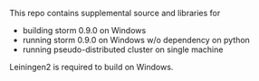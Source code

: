 This repo contains supplemental source and libraries for 
- building storm 0.9.0 on Windows
- running storm 0.9.0 on Windows w/o dependency on python
- running pseudo-distributed cluster on single machine

Leiningen2 is required to build on Windows.

